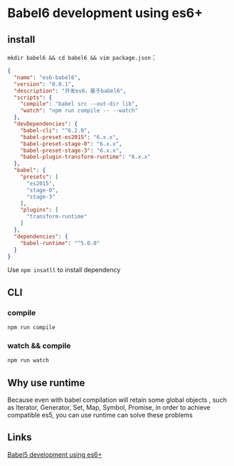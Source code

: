 # Babel6 development using es6+

## install

`mkdir babel6 && cd babel6 && vim package.json`：

```json
{
  "name": "es6-babel6",
  "version": "0.0.1",
  "description": "开发es6，基于babel6",
  "scripts": {
    "compile": "babel src --out-dir lib",
    "watch": "npm run compile -- --watch"
  },
  "devDependencies": {
    "babel-cli": "^6.2.0",
    "babel-preset-es2015": "6.x.x",
    "babel-preset-stage-0": "6.x.x",
    "babel-preset-stage-3": "6.x.x",
    "babel-plugin-transform-runtime": "6.x.x"
  },
  "babel": {
    "presets": [
      "es2015",
      "stage-0",
      "stage-3"
    ],
    "plugins": [
      "transform-runtime"
    ]
  },
  "dependencies": {
    "babel-runtime": "^5.0.0"
  }
}
```

Use `npm insatll` to install dependency

## CLI

### compile

```bash
npm run compile
```

### watch && compile

```bash
npm run watch
```

## Why use runtime

Because even with babel compilation will retain some global objects , such as Iterator, Generator, Set, Map, Symbol, Promise, in order to achieve compatible es5, you can use runtime can solve these problems

## Links

[Babel5 development using es6+](../babel5/)